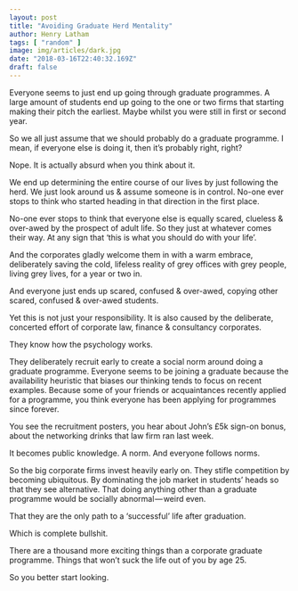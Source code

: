 ```yaml
---
layout: post
title: "Avoiding Graduate Herd Mentality"
author: Henry Latham
tags: [ "random" ]
image: img/articles/dark.jpg
date: "2018-03-16T22:40:32.169Z"
draft: false
---
```



Everyone seems to just end up going through graduate programmes. A large amount of students end up going to the one or two firms that starting making their pitch the earliest. Maybe whilst you were still in first or second year.

So we all just assume that we should probably do a graduate programme. I mean, if everyone else is doing it, then it’s probably right, right?

Nope. It is actually absurd when you think about it.

We end up determining the entire course of our lives by just following the herd. We just look around us & assume someone is in control. No-one ever stops to think who started heading in that direction in the first place.

No-one ever stops to think that everyone else is equally scared, clueless & over-awed by the prospect of adult life. So they just at whatever comes their way. At any sign that ‘this is what you should do with your life’.

And the corporates gladly welcome them in with a warm embrace, deliberately saving the cold, lifeless reality of grey offices with grey people, living grey lives, for a year or two in.


And everyone just ends up scared, confused & over-awed, copying other scared, confused & over-awed students.

Yet this is not just your responsibility. It is also caused by the deliberate, concerted effort of corporate law, finance & consultancy corporates.

They know how the psychology works.

They deliberately recruit early to create a social norm around doing a graduate programme. Everyone seems to be joining a graduate because the availability heuristic that biases our thinking tends to focus on recent examples. Because some of your friends or acquaintances recently applied for a programme, you think everyone has been applying for programmes since forever.

You see the recruitment posters, you hear about John’s £5k sign-on bonus, about the networking drinks that law firm ran last week.

It becomes public knowledge. A norm. And everyone follows norms.

So the big corporate firms invest heavily early on. They stifle competition by becoming ubiquitous. By dominating the job market in students’ heads so that they see alternative. That doing anything other than a graduate programme would be socially abnormal — weird even.

That they are the only path to a ‘successful’ life after graduation.

Which is complete bullshit.

There are a thousand more exciting things than a corporate graduate programme. Things that won’t suck the life out of you by age 25.

So you better start looking.
